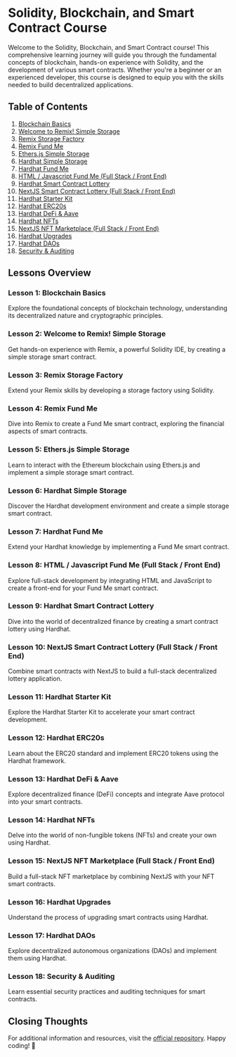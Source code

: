 # Solidity, Blockchain, and Smart Contract Course

Welcome to the Solidity, Blockchain, and Smart Contract course! This comprehensive learning journey will guide you through the fundamental concepts of blockchain, hands-on experience with Solidity, and the development of various smart contracts. Whether you're a beginner or an experienced developer, this course is designed to equip you with the skills needed to build decentralized applications.

## Table of Contents

1. [Blockchain Basics](#lesson-1-blockchain-basics)
2. [Welcome to Remix! Simple Storage](#lesson-2-welcome-to-remix-simple-storage)
3. [Remix Storage Factory](#lesson-3-remix-storage-factory)
4. [Remix Fund Me](#lesson-4-remix-fund-me)
5. [Ethers.js Simple Storage](#lesson-5-ethersjs-simple-storage)
6. [Hardhat Simple Storage](#lesson-6-hardhat-simple-storage)
7. [Hardhat Fund Me](#lesson-7-hardhat-fund-me)
8. [HTML / Javascript Fund Me (Full Stack / Front End)](#lesson-8-html--javascript-fund-me-full-stack--front-end)
9. [Hardhat Smart Contract Lottery](#lesson-9-hardhat-smart-contract-lottery)
10. [NextJS Smart Contract Lottery (Full Stack / Front End)](#lesson-10-nextjs-smart-contract-lottery-full-stack--front-end)
11. [Hardhat Starter Kit](#lesson-11-hardhat-starter-kit)
12. [Hardhat ERC20s](#lesson-12-hardhat-erc20s)
13. [Hardhat DeFi & Aave](#lesson-13-hardhat-defi--aave)
14. [Hardhat NFTs](#lesson-14-hardhat-nfts)
15. [NextJS NFT Marketplace (Full Stack / Front End)](#lesson-15-nextjs-nft-marketplace-full-stack--front-end)
16. [Hardhat Upgrades](#lesson-16-hardhat-upgrades)
17. [Hardhat DAOs](#lesson-17-hardhat-daos)
18. [Security & Auditing](#lesson-18-security--auditing)

## Lessons Overview

### Lesson 1: Blockchain Basics
Explore the foundational concepts of blockchain technology, understanding its decentralized nature and cryptographic principles.

### Lesson 2: Welcome to Remix! Simple Storage
Get hands-on experience with Remix, a powerful Solidity IDE, by creating a simple storage smart contract.

### Lesson 3: Remix Storage Factory
Extend your Remix skills by developing a storage factory using Solidity.

### Lesson 4: Remix Fund Me
Dive into Remix to create a Fund Me smart contract, exploring the financial aspects of smart contracts.

### Lesson 5: Ethers.js Simple Storage
Learn to interact with the Ethereum blockchain using Ethers.js and implement a simple storage smart contract.

### Lesson 6: Hardhat Simple Storage
Discover the Hardhat development environment and create a simple storage smart contract.

### Lesson 7: Hardhat Fund Me
Extend your Hardhat knowledge by implementing a Fund Me smart contract.

### Lesson 8: HTML / Javascript Fund Me (Full Stack / Front End)
Explore full-stack development by integrating HTML and JavaScript to create a front-end for your Fund Me smart contract.

### Lesson 9: Hardhat Smart Contract Lottery
Dive into the world of decentralized finance by creating a smart contract lottery using Hardhat.

### Lesson 10: NextJS Smart Contract Lottery (Full Stack / Front End)
Combine smart contracts with NextJS to build a full-stack decentralized lottery application.

### Lesson 11: Hardhat Starter Kit
Explore the Hardhat Starter Kit to accelerate your smart contract development.

### Lesson 12: Hardhat ERC20s
Learn about the ERC20 standard and implement ERC20 tokens using the Hardhat framework.

### Lesson 13: Hardhat DeFi & Aave
Explore decentralized finance (DeFi) concepts and integrate Aave protocol into your smart contracts.

### Lesson 14: Hardhat NFTs
Delve into the world of non-fungible tokens (NFTs) and create your own using Hardhat.

### Lesson 15: NextJS NFT Marketplace (Full Stack / Front End)
Build a full-stack NFT marketplace by combining NextJS with your NFT smart contracts.

### Lesson 16: Hardhat Upgrades
Understand the process of upgrading smart contracts using Hardhat.

### Lesson 17: Hardhat DAOs
Explore decentralized autonomous organizations (DAOs) and implement them using Hardhat.

### Lesson 18: Security & Auditing
Learn essential security practices and auditing techniques for smart contracts.

## Closing Thoughts

For additional information and resources, visit the [official repository](https://github.com/smartcontractkit/full-blockchain-solidity-course-js/blob/main/README.md#closing-thoughts). Happy coding! 🚀